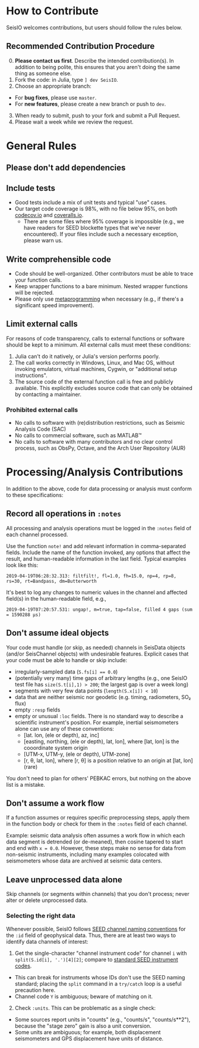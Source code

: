 # **How to Contribute**
SeisIO welcomes contributions, but users should follow the rules below.

## **Recommended Contribution Procedure**
0. **Please contact us first**. Describe the intended contribution(s). In addition to being polite, this ensures that you aren't doing the same thing as someone else.
1. Fork the code: in Julia, type `] dev SeisIO`.
2. Choose an appropriate branch:
  - For **bug fixes**, please use `master`.
  - For **new features**, please create a new branch or push to `dev`.
3. When ready to submit, push to your fork and submit a Pull Request.
4. Please wait a week while we review the request.

# **General Rules**

## Please don't add dependencies

## Include tests
* Good tests include a mix of unit tests and typical "use" cases.
* Our target code coverage is 98%, with no file below 95%, on both [codecov.io](https://codecov.io) and [coveralls.io](https://coveralls.io).
  - There are some files where 95% coverage is impossible (e.g., we have readers for SEED blockette types that we've never encountered). If your files include such a necessary exception, please warn us.

## Write comprehensible code
* Code should be well-organized. Other contributors must be able to trace your function calls.
* Keep wrapper functions to a bare minimum. Nested wrapper functions will be rejected.
* Please only use [metaprogramming](https://docs.julialang.org/en/v1/manual/metaprogramming/index.html) when necessary (e.g., if there's a significant speed improvement).

## Limit external calls
For reasons of code transparency, calls to external functions or software should be kept to a minimum. All external calls must meet these conditions:

1. Julia can't do it natively, or Julia's version performs poorly.
2. The call works correctly in Windows, Linux, and Mac OS, without invoking emulators, virtual machines, Cygwin, or "additional setup instructions".
3. The source code of the external function call is free and publicly available. This explicitly excludes source code that can only be obtained by contacting a maintainer.

### Prohibited external calls
* No calls to software with (re)distribution restrictions, such as Seismic Analysis Code (SAC)
* No calls to commercial software, such as MATLAB™
* No calls to software with many contributors and no clear control process, such as ObsPy, Octave, and the Arch User Repository (AUR)

# **Processing/Analysis Contributions**
In addition to the above, code for data processing or analysis must conform to these specifications:

## Record all operations in `:notes`
All processing and analysis operations must be logged in the `:notes` field of each channel processed.

Use the function `note!` and add relevant information in comma-separated fields. Include the name of the function invoked, any options that affect the result, and human-readable information in the last field. Typical examples look like this:

`2019-04-19T06:28:32.313: filtfilt!, fl=1.0, fh=15.0, np=4, rp=8, rs=30, rt=Bandpass, dm=Butterworth`

It's best to log any changes to numeric values in the channel and affected field(s) in the human-readable field, e.g.,

`2019-04-19T07:20:57.531: ungap!, m=true, tap=false, filled 4 gaps (sum = 1590288 μs)`

## Don't assume ideal objects
Your code must handle (or skip, as needed) channels in SeisData objects (and/or SeisChannel objects) with undesirable features. Explicit cases that your code must be able to handle or skip include:
* irregularly-sampled data (`S.fs[i] == 0.0`)
* (potentially very many) time gaps of arbitrary lengths (e.g., one SeisIO test file has `size(S.t[i],1) > 200`; the largest gap is over a week long)
* segments with very few data points (`length(S.x[i]) < 10`)
* data that are neither seismic nor geodetic (e.g. timing, radiometers, SO₂ flux)
* empty `:resp` fields
* empty or unusual `:loc` fields. There is no standard way to describe a scientific instrument's position. For example, inertial seismometers alone can use any of these conventions:
  - [lat. lon, (ele or depth), az, inc]
  - [easting, northing, (ele or depth), lat, lon], where [lat, lon] is the cooordinate system origin
  - [UTM-x, UTM-y, (ele or depth), UTM-zone]
  - [r, θ, lat, lon], where [r, θ] is a position relative to an origin at [lat, lon] (rare)

You don't need to plan for others' PEBKAC errors, but nothing on the above list is a mistake.

## Don't assume a work flow
If a function assumes or requires specific preprocessing steps, apply them in the function body or check for them in the `:notes` field of each channel.

Example: seismic data analysis often assumes a work flow in which each data segment is detrended (or de-meaned), then cosine tapered to start and end with `x = 0.0`. However, these steps make no sense for data from non-seismic instruments, including many examples colocated with seismometers whose data are archived at seismic data centers.

## Leave unprocessed data alone
Skip channels (or segments within channels) that you don't process; never alter or delete unprocessed data.

### Selecting the right data
Whenever possible, SeisIO follows [SEED channel naming conventions](http://www.fdsn.org/seed_manual/SEEDManual_V2.4_Appendix-A.pdf) for the `:id` field of geophysical data. Thus, there are at least two ways to identify data channels of interest:
1. Get the single-character "channel instrument code" for channel `i` with ``split(S.id[i], '.')[4][2]``; compare to [standard SEED instrument codes](https://ds.iris.edu/ds/nodes/dmc/data/formats/seed-channel-naming/).
  - This can break for instruments whose IDs don't use the SEED naming standard; placing the `split` command in a `try/catch` loop is a useful precaution here.
  - Channel code `Y` is ambiguous; beware of matching on it.
2. Check `:units`. This can be problematic as a single check:
  - Some sources report units in "counts" (e.g., "counts/s", "counts/s**2"), because the "stage zero" gain is also a unit conversion.
  - Some units are ambiguous; for example, both displacement seismometers and GPS displacement have units of distance.
